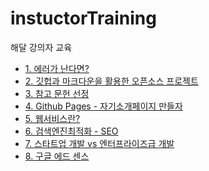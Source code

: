 # instuctorTraining
해달 강의자 교육

* [1. 에러가 난다면?](pdf/isThereIssue.pdf)
* [2. 깃헙과 마크다운을 활용한 오픈소스 프로젝트](makeOpensourceProject.md)
* [3. 참고 문헌 선정]()
* [4. Github Pages - 자기소개페이지 만들자]()
* [5. 웹서비스란?]()
* [6. 검색엔진최적화 - SEO]()
* [7. 스타트업 개발 vs 엔터프라이즈급 개발]()
* [8. 구글 에드 센스]()